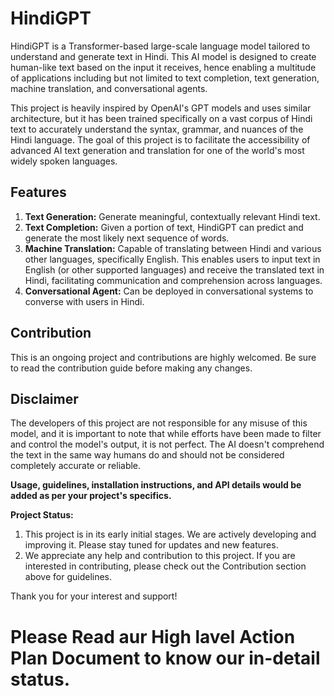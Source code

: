 # HindiGPT

HindiGPT is a Transformer-based large-scale language model tailored to understand and generate text in Hindi. This AI model is designed to create human-like text based on the input it receives, hence enabling a multitude of applications including but not limited to text completion, text generation, machine translation, and conversational agents.

This project is heavily inspired by OpenAI's GPT models and uses similar architecture, but it has been trained specifically on a vast corpus of Hindi text to accurately understand the syntax, grammar, and nuances of the Hindi language. The goal of this project is to facilitate the accessibility of advanced AI text generation and translation for one of the world's most widely spoken languages.

## Features

1. **Text Generation:** Generate meaningful, contextually relevant Hindi text.
2. **Text Completion:** Given a portion of text, HindiGPT can predict and generate the most likely next sequence of words.
3. **Machine Translation:** Capable of translating between Hindi and various other languages, specifically English. This enables users to input text in English (or other supported languages) and receive the translated text in Hindi, facilitating communication and comprehension across languages.
4. **Conversational Agent:** Can be deployed in conversational systems to converse with users in Hindi.

## Contribution

This is an ongoing project and contributions are highly welcomed. Be sure to read the contribution guide before making any changes.

## Disclaimer

The developers of this project are not responsible for any misuse of this model, and it is important to note that while efforts have been made to filter and control the model's output, it is not perfect. The AI doesn't comprehend the text in the same way humans do and should not be considered completely accurate or reliable.

**Usage, guidelines, installation instructions, and API details would be added as per your project's specifics.**

**Project Status:**

1. This project is in its early initial stages. We are actively developing and improving it. Please stay tuned for updates and new features.
2. We appreciate any help and contribution to this project. If you are interested in contributing, please check out the Contribution section above for guidelines.

Thank you for your interest and support!

# Please Read aur High lavel Action Plan Document to know our in-detail status.
